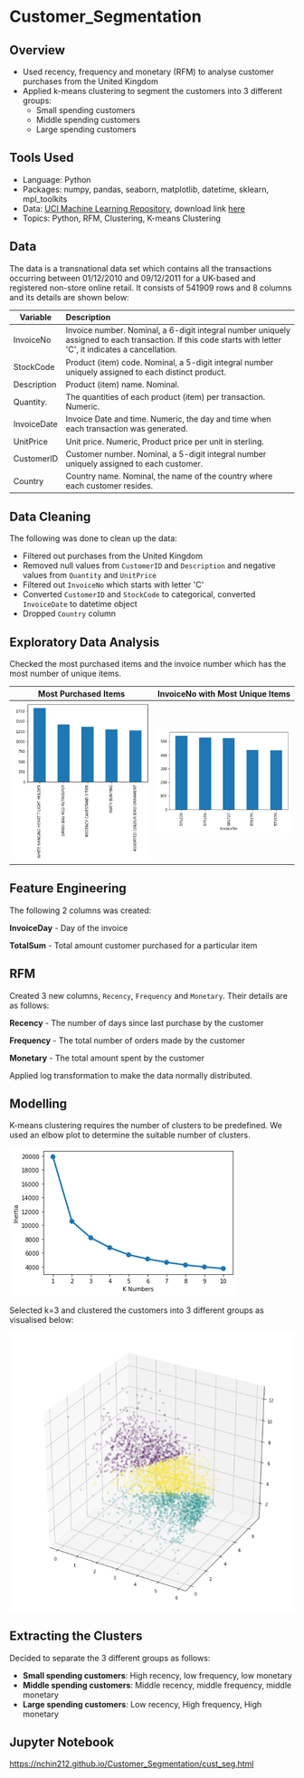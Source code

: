 # Customer_Segmentation

## Overview

- Used recency, frequency and monetary (RFM) to analyse customer purchases from the United Kingdom
- Applied k-means clustering to segment the customers into 3 different groups:
  - Small spending customers
  - Middle spending customers
  - Large spending customers

## Tools Used

- Language: Python 
- Packages: numpy, pandas, seaborn, matplotlib, datetime, sklearn, mpl_toolkits
- Data: [UCI Machine Learning Repository](https://archive.ics.uci.edu/ml/datasets/online+retail#), download link [here](https://archive.ics.uci.edu/ml/machine-learning-databases/00352/Online%20Retail.xlsx)
- Topics: Python, RFM, Clustering, K-means Clustering

## Data

The data is a transnational data set which contains all the transactions occurring between 01/12/2010 and 09/12/2011 for a UK-based and registered non-store online retail. It consists of 541909 rows and 8 columns and its details are shown below:

| Variable    | Description                                                                                                                                                 |
|-------------|:------------------------------------------------------------------------------------------------------------------------------------------------------------|
| InvoiceNo   | Invoice number. Nominal, a 6-digit integral number uniquely assigned to each transaction. If this code starts with letter 'C', it indicates a cancellation. |
| StockCode   | Product (item) code. Nominal, a 5-digit integral number uniquely assigned to each distinct product.                                                         |
| Description | Product (item) name. Nominal.                                                                                                                               |
| Quantity.   | The quantities of each product (item) per transaction. Numeric.                                                                                             |
| InvoiceDate | Invoice Date and time. Numeric, the day and time when each transaction was generated.                                                                       |
| UnitPrice   | Unit price. Numeric, Product price per unit in sterling.                                                                                                    |
| CustomerID  | Customer number. Nominal, a 5-digit integral number uniquely assigned to each customer.                                                                     |
| Country     | Country name. Nominal, the name of the country where each customer resides.   

## Data Cleaning

The following was done to clean up the data:

- Filtered out purchases from the United Kingdom
- Removed null values from `CustomerID` and `Description` and negative values from `Quantity` and `UnitPrice`
- Filtered out `InvoiceNo` which starts with letter 'C'
- Converted `CustomerID` and `StockCode` to categorical, converted `InvoiceDate` to datetime object
- Dropped `Country` column

## Exploratory Data Analysis

Checked the most purchased items and the invoice number which has the most number of unique items.

Most Purchased Items          |  InvoiceNo with Most Unique Items
:-------------------------:|:-------------------------:
![alt text](https://github.com/nchin212/Customer_Segmentation/blob/gh-pages/plots/barplot1.png) |  ![alt text](https://github.com/nchin212/Customer_Segmentation/blob/gh-pages/plots/barplot2.png)


## Feature Engineering

The following 2 columns was created:

**InvoiceDay** - Day of the invoice

**TotalSum** - Total amount customer purchased for a particular item

## RFM

Created 3 new columns, `Recency`, `Frequency` and `Monetary`. Their details are as follows:

**Recency** - The number of days since last purchase by the customer

**Frequency** - The total number of orders made by the customer

**Monetary** - The total amount spent by the customer

Applied log transformation to make the data normally distributed.

## Modelling

K-means clustering requires the number of clusters to be predefined. We used an elbow plot to determine the suitable number of clusters.

![alt text](https://github.com/nchin212/Customer_Segmentation/blob/gh-pages/plots/elbow.png)

Selected k=3 and clustered the customers into 3 different groups as visualised below:

![alt text](https://github.com/nchin212/Customer_Segmentation/blob/gh-pages/plots/cluster.png)

## Extracting the Clusters

Decided to separate the 3 different groups as follows:

- **Small spending customers**: High recency, low frequency, low monetary
- **Middle spending customers**: Middle recency, middle frequency, middle monetary
- **Large spending customers**: Low recency, High frequency, High monetary

## Jupyter Notebook

https://nchin212.github.io/Customer_Segmentation/cust_seg.html
